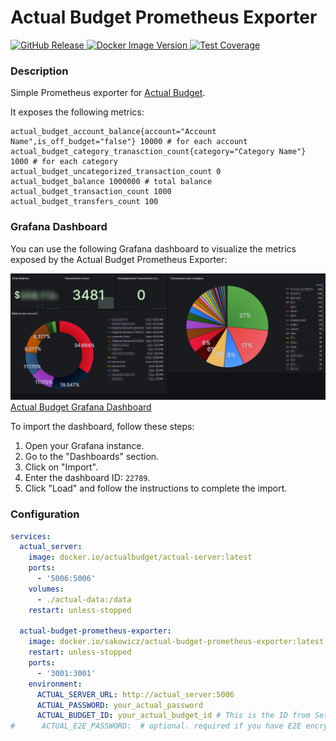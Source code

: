 # Actual Budget Prometheus Exporter

<p>
    <a href="https://github.com/sakowicz/actual-budget-prometheus-exporter">
        <img alt="GitHub Release" src="https://img.shields.io/github/v/release/sakowicz/actual-budget-prometheus-exporter?label=GitHub">
    </a>
    <a href="https://hub.docker.com/r/sakowicz/actual-budget-prometheus-exporter">
        <img alt="Docker Image Version" src="https://img.shields.io/docker/v/sakowicz/actual-budget-prometheus-exporter?label=Docker%20Hub">
    </a>
    <a href="https://codecov.io/github/sakowicz/actual-budget-prometheus-exporter" >
        <img alt="Test Coverage" src="https://codecov.io/github/sakowicz/actual-budget-prometheus-exporter/graph/badge.svg?token=7ZLJUN61QE"/>
    </a>
</p>

### Description

Simple Prometheus exporter for [Actual Budget](https://actualbudget.com/).

It exposes the following metrics:

```prometheus
actual_budget_account_balance{account="Account Name",is_off_budget="false"} 10000 # for each account
actual_budget_category_tranasction_count{category="Category Name"} 1000 # for each category
actual_budget_uncategorized_transaction_count 0
actual_budget_balance 1000000 # total balance
actual_budget_transaction_count 1000
actual_budget_transfers_count 100
```

### Grafana Dashboard

You can use the following Grafana dashboard to visualize the metrics exposed by the Actual Budget Prometheus Exporter:

![Grafana Dashboard Screenshot](grafana/preview.png)
[Actual Budget Grafana Dashboard](https://grafana.com/grafana/dashboards/22789-actual-budget/)

To import the dashboard, follow these steps:

1. Open your Grafana instance.
2. Go to the "Dashboards" section.
3. Click on "Import".
4. Enter the dashboard ID: `22789`.
5. Click "Load" and follow the instructions to complete the import.

### Configuration

```yaml
services:
  actual_server:
    image: docker.io/actualbudget/actual-server:latest
    ports:
      - '5006:5006'
    volumes:
      - ./actual-data:/data
    restart: unless-stopped

  actual-budget-prometheus-exporter:
    image: docker.io/sakowicz/actual-budget-prometheus-exporter:latest
    restart: unless-stopped
    ports:
      - '3001:3001'
    environment:
      ACTUAL_SERVER_URL: http://actual_server:5006
      ACTUAL_PASSWORD: your_actual_password
      ACTUAL_BUDGET_ID: your_actual_budget_id # This is the ID from Settings → Show advanced settings → Sync ID
#      ACTUAL_E2E_PASSWORD:  # optional. required if you have E2E encryption
```
